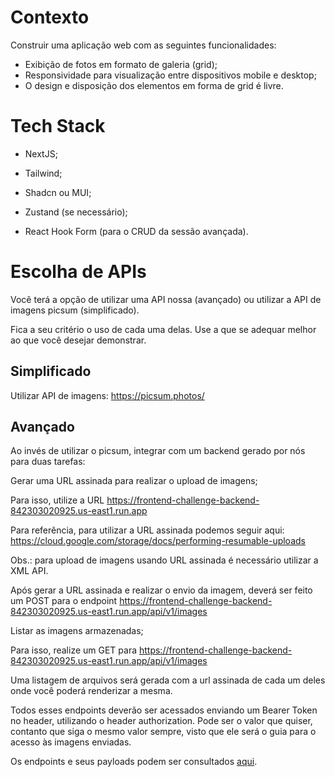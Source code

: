 # Contexto
Construir uma aplicação web com as seguintes funcionalidades:

* Exibição de fotos em formato de galeria (grid);
* Responsividade para visualização entre dispositivos mobile e desktop;
* O design e disposição dos elementos em forma de grid é livre.

# Tech Stack

* NextJS;

* Tailwind;

* Shadcn ou MUI;

* Zustand (se necessário);

* React Hook Form (para o CRUD da sessão avançada).

# Escolha de APIs
Você terá a opção de utilizar uma API nossa (avançado) ou utilizar a API de imagens picsum (simplificado).

Fica a seu critério o uso de cada uma delas. Use a que se adequar melhor ao que você desejar demonstrar.

## Simplificado

Utilizar API de imagens: https://picsum.photos/ 

## Avançado

Ao invés de utilizar o picsum, integrar com um backend gerado por nós para duas tarefas:

Gerar uma URL assinada para realizar o upload de imagens;

Para isso, utilize a URL https://frontend-challenge-backend-842303020925.us-east1.run.app

Para referência, para utilizar a URL assinada podemos seguir aqui: https://cloud.google.com/storage/docs/performing-resumable-uploads 

Obs.: para upload de imagens usando URL assinada é necessário utilizar a XML API.

Após gerar a URL assinada e realizar o envio da imagem, deverá ser feito um POST para o endpoint https://frontend-challenge-backend-842303020925.us-east1.run.app/api/v1/images

Listar as imagens armazenadas;

Para isso, realize um GET para https://frontend-challenge-backend-842303020925.us-east1.run.app/api/v1/images

Uma listagem de arquivos será gerada com a url assinada de cada um deles onde você poderá renderizar a mesma.

Todos esses endpoints deverão ser acessados enviando um Bearer Token no header, utilizando o header authorization. Pode ser o valor que quiser, contanto que siga o mesmo valor sempre, visto que ele será o guia para o acesso às imagens enviadas.

Os endpoints e seus payloads podem ser consultados [aqui](https://frontend-challenge-backend-842303020925.us-east1.run.app).